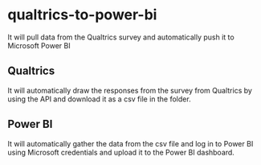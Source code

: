 # qualtrics-to-power-bi
It will pull data from the Qualtrics survey and automatically push it to Microsoft Power BI

<h2>Qualtrics</h2>
<p>It will automatically draw the responses from the survey from Qualtrics by using the API and download it as a csv file in the folder.</p>

<h2>Power BI</h2>
<p>It will automatically gather the data from the csv file and log in to Power BI using Microsoft credentials and upload it to the Power BI dashboard.</p>
